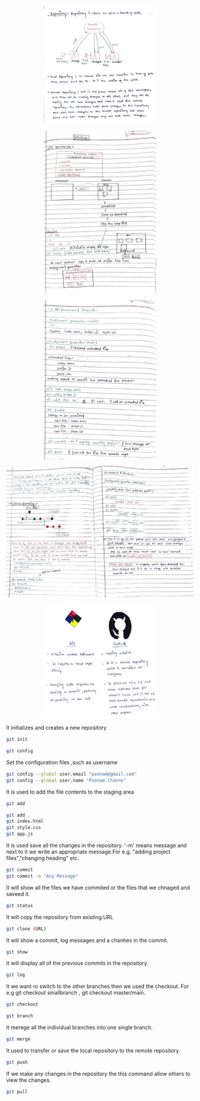 

<!-- Git Introduction -->








<!-- What is repository -->
<p align="center"/><img src="Images\repository _1.jpg" width="60%" />




<!-- Github Branching -->

<p align="center"/><img src="Images\github_1.jpg" width="60%" />

<p align="center"/><img src="Images\github2_1.jpg" width="60%" />


<p align="center"/><img src="Images\github5_1.jpg" />

<!-- Git and GitHub -->



<p align="center"/><img src="Images\gitvsgithub_1.jpg" width="60%" />


<p>It initializes and creates a new repository</p>

 <!-- git comands -->
```BASH
git init
```


```BASH
git config
```
<p>Set the configuration files ,such as username</p>

```BASH
git config --global user.email "poonam@gmail.com"
git config --global user.name "Poonam Channe"
```

<p> It is used to add the file contents to the staging area</p>

```BASH
git add
```
<p></p>

```BASH
git add .
git index.html
git style.css
git app.js
```

<p>It is used save all the changes in the repository. 
   '-m' means message and next to it we write an appropriate message.For e.g. "adding project files","changing heading" etc.  </p>

```BASH
git commit 
git commit -m "Any Message"
```

<p>It will show all the files we have commited or the files that we chnaged and saveed it.</p>

```BASH
git status 
```
<p>It will copy the repository from existing URL </p>

```BASH
git clone (URL)
```

<p>It will show a commit, log messages and a chanhes in the commit.</p>

```BASH
git show
```

<p>It will display all of the previous commits in the repository. </p>

```BASH
git log
```


<p>It we want ro switch to the other branches then we used the checkout. For e.g git checkout smallbranch , git checkout master/main.</p>


```BASH
git checkout 
```

<p></p>


```BASH
git branch
```

<p>It merege all the individual branches into one single branch.</p>

```BASH
git merge
```
<p>It used to transfer or save  the local repository to the remote repository.</p>

```BASH
git push
```
<p>If we make any changes in the repository  the this command allow others to view the changes. </p>

```BASH
git pull 
```


<!--  -->
